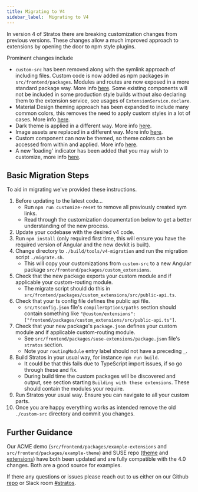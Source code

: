 ```yaml
---
title: Migrating to V4
sidebar_label:  Migrating to V4
---
```


In version 4 of Stratos there are breaking customization changes from previous versions. These changes allow a much improved approach to
extensions by opening the door to npm style plugins. 

Prominent changes include
- `custom-src` has been removed along with the symlink approach of including files. Custom code is now added as npm packages in `src/frontend/packages`.
Modules and routes are now exposed in a more standard package way. More info [here](/docs/extensions/frontend#including-modules-and-routes).
Some existing components will not be included in some production style builds without also declaring them to the extension service, see 
usages of `ExtensionService.declare`.
- Material Design theming approach has been expanded to include many common colors, this removes the need to apply custom styles in a lot of cases. More info [here](/docs/extensions/theming#colors).
- Dark theme is applied in a different way. More info [here](/docs/extensions/theming#dark-theme).
- Image assets are replaced in a different way. More info [here](/docs/extensions/theming#images).
- Custom component can now be themed, so theme colors can be accessed from within and applied. More info [here](/docs/extensions/theming#components).
- A new 'loading' indicator has been added that you may wish to customize, more info [here](/docs/extensions/frontend#loading-indicator).

## Basic Migration Steps
To aid in migrating we've provided these instructions.

1. Before updating to the latest code...
    - Run `npm run customize-reset` to remove all previously created sym links.
    - Read through the customization documentation below to get a better understanding of the new process.
1. Update your codebase with the desired v4 code.
1. Run `npm install` (only required first time, this will ensure you have the required version of Angular and the new devkit is built).
1. Change directory to `./build/tools/v4-migration` and run the migration script `./migrate.sh`.
    - This will copy your customizations from `custom-src` to a new Angular package `src/frontend/packages/custom_extensions`.
1. Check that the new package exports your custom module and if applicable your custom-routing module.
    - The migrate script should do this in `src/frontend/packages/custom_extensions/src/public-api.ts`.
1. Check that your ts config file defines the public api file.
    - `src/tsconfig.json` file's `compilerOptions/paths` section should contain something like `"@custom/extensions": ["frontend/packages/custom_extensions/src/public-api.ts"]`.
1. Check that your new package's `package.json` defines your custom module and if applicable custom-routing module.
    - See `src/frontend/packages/suse-extensions/package.json` file's `stratos` section.
    - Note your `routingModule` entry label should not have a preceding `_`.
1. Build Stratos in your usual way, for instance `npm run build`.
    - It could be that this fails due to TypeScript import issues, if so go through these and fix.
    - During build time the custom packages will be discovered and output, see section starting `Building with these extensions`. These should contain the modules your require.
1. Run Stratos your usual way. Ensure you can navigate to all your custom parts.
1. Once you are happy everything works as intended remove the old `./custom-src` directory and commit you changes.

## Further Guidance
Our ACME demo (`src/frontend/packages/example-extensions` and `src/frontend/packages/example-theme`) and SUSE repo ([theme](https://github.com/SUSE/stratos/tree/master/src/frontend/packages/suse-theme) and [extensions](https://github.com/SUSE/stratos/tree/master/src/frontend/packages/suse-extensions)) have both been updated and are fully compatible with the 4.0 changes. Both are a good source for examples.

If there any questions or issues please reach out to us either on our Github [repo](https://github.com/cloudfoundry/stratos) or Slack room [#stratos](https://cloudfoundry.slack.com/?redir=%2Fmessages%2Fstratos).
